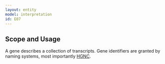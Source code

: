```yaml
---
layout: entity
model: interpretation
id: E07
---
```


Scope and Usage
---------------

A gene describes a collection of transcripts.  Gene identifiers are granted by naming systems, most importantly [HGNC](https://www.genenames.org/).
